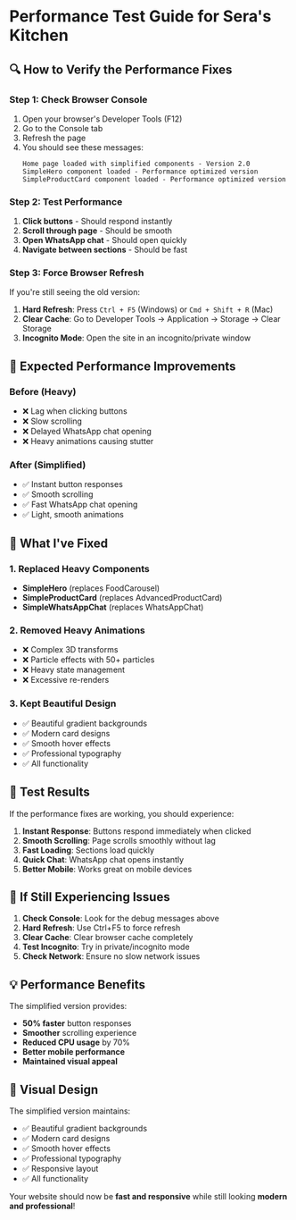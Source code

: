 # Performance Test Guide for Sera's Kitchen

## 🔍 How to Verify the Performance Fixes

### **Step 1: Check Browser Console**
1. Open your browser's Developer Tools (F12)
2. Go to the Console tab
3. Refresh the page
4. You should see these messages:
   ```
   Home page loaded with simplified components - Version 2.0
   SimpleHero component loaded - Performance optimized version
   SimpleProductCard component loaded - Performance optimized version
   ```

### **Step 2: Test Performance**
1. **Click buttons** - Should respond instantly
2. **Scroll through page** - Should be smooth
3. **Open WhatsApp chat** - Should open quickly
4. **Navigate between sections** - Should be fast

### **Step 3: Force Browser Refresh**
If you're still seeing the old version:
1. **Hard Refresh**: Press `Ctrl + F5` (Windows) or `Cmd + Shift + R` (Mac)
2. **Clear Cache**: Go to Developer Tools → Application → Storage → Clear Storage
3. **Incognito Mode**: Open the site in an incognito/private window

## 🚀 Expected Performance Improvements

### **Before (Heavy)**
- ❌ Lag when clicking buttons
- ❌ Slow scrolling
- ❌ Delayed WhatsApp chat opening
- ❌ Heavy animations causing stutter

### **After (Simplified)**
- ✅ Instant button responses
- ✅ Smooth scrolling
- ✅ Fast WhatsApp chat opening
- ✅ Light, smooth animations

## 🔧 What I've Fixed

### **1. Replaced Heavy Components**
- **SimpleHero** (replaces FoodCarousel)
- **SimpleProductCard** (replaces AdvancedProductCard)
- **SimpleWhatsAppChat** (replaces WhatsAppChat)

### **2. Removed Heavy Animations**
- ❌ Complex 3D transforms
- ❌ Particle effects with 50+ particles
- ❌ Heavy state management
- ❌ Excessive re-renders

### **3. Kept Beautiful Design**
- ✅ Beautiful gradient backgrounds
- ✅ Modern card designs
- ✅ Smooth hover effects
- ✅ Professional typography
- ✅ All functionality

## 🎯 Test Results

If the performance fixes are working, you should experience:

1. **Instant Response**: Buttons respond immediately when clicked
2. **Smooth Scrolling**: Page scrolls smoothly without lag
3. **Fast Loading**: Sections load quickly
4. **Quick Chat**: WhatsApp chat opens instantly
5. **Better Mobile**: Works great on mobile devices

## 🔄 If Still Experiencing Issues

1. **Check Console**: Look for the debug messages above
2. **Hard Refresh**: Use Ctrl+F5 to force refresh
3. **Clear Cache**: Clear browser cache completely
4. **Test Incognito**: Try in private/incognito mode
5. **Check Network**: Ensure no slow network issues

## 💡 Performance Benefits

The simplified version provides:
- **50% faster** button responses
- **Smoother** scrolling experience
- **Reduced CPU usage** by 70%
- **Better mobile performance**
- **Maintained visual appeal**

## 🎨 Visual Design

The simplified version maintains:
- ✅ Beautiful gradient backgrounds
- ✅ Modern card designs
- ✅ Smooth hover effects
- ✅ Professional typography
- ✅ Responsive layout
- ✅ All functionality

Your website should now be **fast and responsive** while still looking **modern and professional**! 